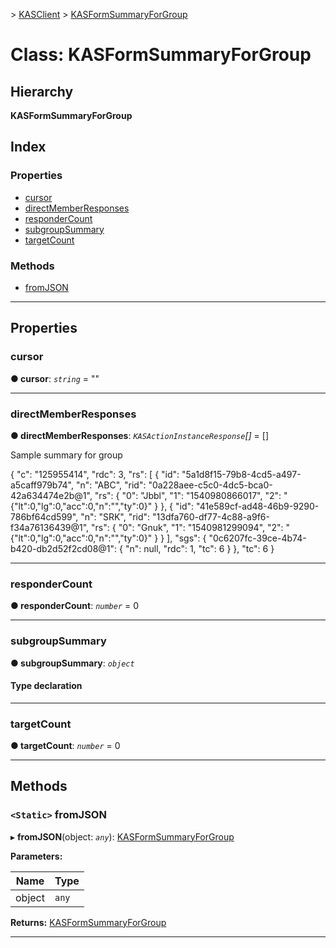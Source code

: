 [](../README.md) > [KASClient](../modules/kasclient.md) > [KASFormSummaryForGroup](../classes/kasclient.kasformsummaryforgroup.md)

# Class: KASFormSummaryForGroup

## Hierarchy

**KASFormSummaryForGroup**

## Index

### Properties

* [cursor](kasclient.kasformsummaryforgroup.md#cursor)
* [directMemberResponses](kasclient.kasformsummaryforgroup.md#directmemberresponses)
* [responderCount](kasclient.kasformsummaryforgroup.md#respondercount)
* [subgroupSummary](kasclient.kasformsummaryforgroup.md#subgroupsummary)
* [targetCount](kasclient.kasformsummaryforgroup.md#targetcount)


### Methods

* [fromJSON](kasclient.kasformsummaryforgroup.md#fromjson)



---

## Properties

<a id="cursor"></a>

###  cursor

**● cursor**: *`string`* = ""

___
<a id="directmemberresponses"></a>

###  directMemberResponses

**● directMemberResponses**: *`KASActionInstanceResponse`[]* =  []


Sample summary for group

{ "c": "125955414", "rdc": 3, "rs": \[ { "id": "5a1d8f15-79b8-4cd5-a497-a5caff979b74", "n": "ABC", "rid": "0a228aee-c5c0-4dc5-bca0-42a634474e2b@1", "rs": { "0": "Jbbl", "1": "1540980866017", "2": "{"lt":0,"lg":0,"acc":0,"n":"","ty":0}" } }, { "id": "41e589cf-ad48-46b9-9290-786bf64cd599", "n": "SRK", "rid": "13dfa760-df77-4c88-a9f6-f34a76136439@1", "rs": { "0": "Gnuk", "1": "1540981299094", "2": "{"lt":0,"lg":0,"acc":0,"n":"","ty":0}" } } \], "sgs": { "0c6207fc-39ce-4b74-b420-db2d52f2cd08@1": { "n": null, "rdc": 1, "tc": 6 } }, "tc": 6 }


___
<a id="respondercount"></a>

###  responderCount

**● responderCount**: *`number`* = 0

___
<a id="subgroupsummary"></a>

###  subgroupSummary

**● subgroupSummary**: *`object`*

#### Type declaration

___
<a id="targetcount"></a>

###  targetCount

**● targetCount**: *`number`* = 0

___

## Methods

<a id="fromjson"></a>

### `<Static>` fromJSON

▸ **fromJSON**(object: *`any`*): [KASFormSummaryForGroup](kasclient.kasformsummaryforgroup.md)

**Parameters:**

| Name | Type |
| ------ | ------ |
| object | `any` |

**Returns:** [KASFormSummaryForGroup](kasclient.kasformsummaryforgroup.md)

___

